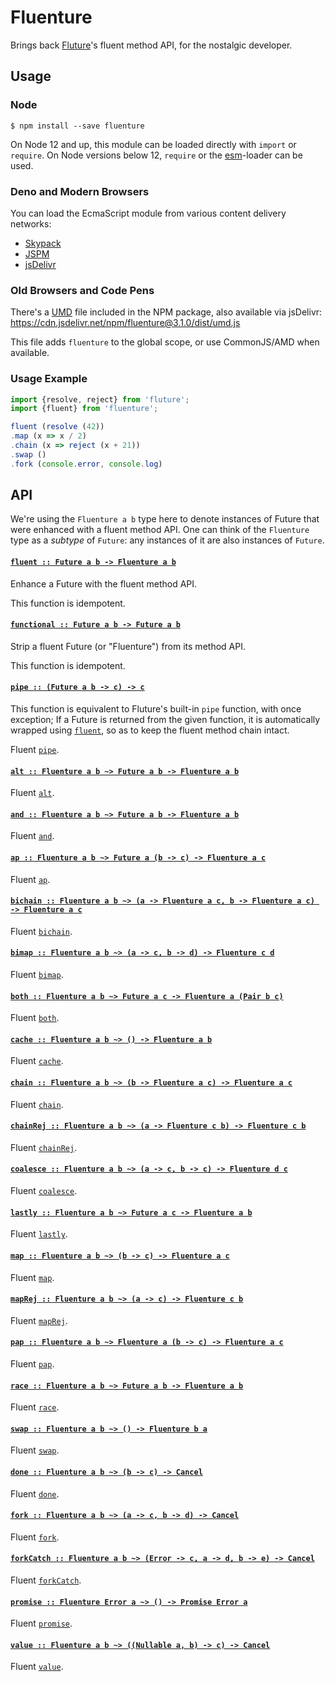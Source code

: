 # Fluenture

Brings back [Fluture][]'s fluent method API, for the nostalgic developer.

## Usage

### Node

```console
$ npm install --save fluenture
```

On Node 12 and up, this module can be loaded directly with `import` or
`require`. On Node versions below 12, `require` or the [esm][]-loader can
be used.

### Deno and Modern Browsers

You can load the EcmaScript module from various content delivery networks:

- [Skypack](https://cdn.skypack.dev/fluenture@3.1.0)
- [JSPM](https://jspm.dev/fluenture@3.1.0)
- [jsDelivr](https://cdn.jsdelivr.net/npm/fluenture@3.1.0/+esm)

### Old Browsers and Code Pens

There's a [UMD][] file included in the NPM package, also available via
jsDelivr: https://cdn.jsdelivr.net/npm/fluenture@3.1.0/dist/umd.js

This file adds `fluenture` to the global scope, or use CommonJS/AMD
when available.

### Usage Example

```js
import {resolve, reject} from 'fluture';
import {fluent} from 'fluenture';

fluent (resolve (42))
.map (x => x / 2)
.chain (x => reject (x + 21))
.swap ()
.fork (console.error, console.log)
```

## API

We're using the `Fluenture a b` type here to denote instances of Future
that were enhanced with a fluent method API. One can think of the
`Fluenture` type as a *subtype* of `Future`: any instances of it are also
instances of `Future`.

#### <a name="fluent" href="https://github.com/fluture-js/fluenture/blob/v3.1.0/index.js#L137">`fluent :: Future a b -⁠> Fluenture a b`</a>

Enhance a Future with the fluent method API.

This function is idempotent.

#### <a name="functional" href="https://github.com/fluture-js/fluenture/blob/v3.1.0/index.js#L151">`functional :: Future a b -⁠> Future a b`</a>

Strip a fluent Future (or "Fluenture") from its method API.

This function is idempotent.

#### <a name="pipe" href="https://github.com/fluture-js/fluenture/blob/v3.1.0/index.js#L176">`pipe :: (Future a b -⁠> c) -⁠> c`</a>

This function is equivalent to Fluture's built-in `pipe` function, with
once exception; If a Future is returned from the given function, it is
automatically wrapped using [`fluent`](#fluent), so as to keep the fluent
method chain intact.

Fluent [`pipe`](https://github.com/fluture-js/Fluture#pipe).

#### <a name="alt" href="https://github.com/fluture-js/fluenture/blob/v3.1.0/index.js#L190">`alt :: Fluenture a b ~> Future a b -⁠> Fluenture a b`</a>

Fluent [`alt`](https://github.com/fluture-js/Fluture#alt).

#### <a name="and" href="https://github.com/fluture-js/fluenture/blob/v3.1.0/index.js#L196">`and :: Fluenture a b ~> Future a b -⁠> Fluenture a b`</a>

Fluent [`and`](https://github.com/fluture-js/Fluture#and).

#### <a name="ap" href="https://github.com/fluture-js/fluenture/blob/v3.1.0/index.js#L201">`ap :: Fluenture a b ~> Future a (b -⁠> c) -⁠> Fluenture a c`</a>

Fluent [`ap`](https://github.com/fluture-js/Fluture#ap).

#### <a name="bichain" href="https://github.com/fluture-js/fluenture/blob/v3.1.0/index.js#L207">`bichain :: Fluenture a b ~> (a -⁠> Fluenture a c, b -⁠> Fluenture a c) -⁠> Fluenture a c`</a>

Fluent [`bichain`](https://github.com/fluture-js/Fluture#bichain).

#### <a name="bimap" href="https://github.com/fluture-js/fluenture/blob/v3.1.0/index.js#L212">`bimap :: Fluenture a b ~> (a -⁠> c, b -⁠> d) -⁠> Fluenture c d`</a>

Fluent [`bimap`](https://github.com/fluture-js/Fluture#bimap).

#### <a name="both" href="https://github.com/fluture-js/fluenture/blob/v3.1.0/index.js#L218">`both :: Fluenture a b ~> Future a c -⁠> Fluenture a (Pair b c)`</a>

Fluent [`both`](https://github.com/fluture-js/Fluture#both).

#### <a name="cache" href="https://github.com/fluture-js/fluenture/blob/v3.1.0/index.js#L223">`cache :: Fluenture a b ~> () -⁠> Fluenture a b`</a>

Fluent [`cache`](https://github.com/fluture-js/Fluture#cache).

#### <a name="chain" href="https://github.com/fluture-js/fluenture/blob/v3.1.0/index.js#L228">`chain :: Fluenture a b ~> (b -⁠> Fluenture a c) -⁠> Fluenture a c`</a>

Fluent [`chain`](https://github.com/fluture-js/Fluture#chain).

#### <a name="chainRej" href="https://github.com/fluture-js/fluenture/blob/v3.1.0/index.js#L234">`chainRej :: Fluenture a b ~> (a -⁠> Fluenture c b) -⁠> Fluenture c b`</a>

Fluent [`chainRej`](https://github.com/fluture-js/Fluture#chainRej).

#### <a name="coalesce" href="https://github.com/fluture-js/fluenture/blob/v3.1.0/index.js#L239">`coalesce :: Fluenture a b ~> (a -⁠> c, b -⁠> c) -⁠> Fluenture d c`</a>

Fluent [`coalesce`](https://github.com/fluture-js/Fluture#coalesce).

#### <a name="lastly" href="https://github.com/fluture-js/fluenture/blob/v3.1.0/index.js#L244">`lastly :: Fluenture a b ~> Future a c -⁠> Fluenture a b`</a>

Fluent [`lastly`](https://github.com/fluture-js/Fluture#lastly).

#### <a name="map" href="https://github.com/fluture-js/fluenture/blob/v3.1.0/index.js#L249">`map :: Fluenture a b ~> (b -⁠> c) -⁠> Fluenture a c`</a>

Fluent [`map`](https://github.com/fluture-js/Fluture#map).

#### <a name="mapRej" href="https://github.com/fluture-js/fluenture/blob/v3.1.0/index.js#L255">`mapRej :: Fluenture a b ~> (a -⁠> c) -⁠> Fluenture c b`</a>

Fluent [`mapRej`](https://github.com/fluture-js/Fluture#mapRej).

#### <a name="pap" href="https://github.com/fluture-js/fluenture/blob/v3.1.0/index.js#L260">`pap :: Fluenture a b ~> Fluenture a (b -⁠> c) -⁠> Fluenture a c`</a>

Fluent [`pap`](https://github.com/fluture-js/Fluture/#pap).

#### <a name="race" href="https://github.com/fluture-js/fluenture/blob/v3.1.0/index.js#L265">`race :: Fluenture a b ~> Future a b -⁠> Fluenture a b`</a>

Fluent [`race`](https://github.com/fluture-js/Fluture#race).

#### <a name="swap" href="https://github.com/fluture-js/fluenture/blob/v3.1.0/index.js#L270">`swap :: Fluenture a b ~> () -⁠> Fluenture b a`</a>

Fluent [`swap`](https://github.com/fluture-js/Fluture#swap).

#### <a name="done" href="https://github.com/fluture-js/fluenture/blob/v3.1.0/index.js#L275">`done :: Fluenture a b ~> (b -⁠> c) -⁠> Cancel`</a>

Fluent [`done`](https://github.com/fluture-js/Fluture#done).

#### <a name="fork" href="https://github.com/fluture-js/fluenture/blob/v3.1.0/index.js#L280">`fork :: Fluenture a b ~> (a -⁠> c, b -⁠> d) -⁠> Cancel`</a>

Fluent [`fork`](https://github.com/fluture-js/Fluture#fork).

#### <a name="forkCatch" href="https://github.com/fluture-js/fluenture/blob/v3.1.0/index.js#L285">`forkCatch :: Fluenture a b ~> (Error -⁠> c, a -⁠> d, b -⁠> e) -⁠> Cancel`</a>

Fluent [`forkCatch`](https://github.com/fluture-js/Fluture#forkCatch).

#### <a name="promise" href="https://github.com/fluture-js/fluenture/blob/v3.1.0/index.js#L290">`promise :: Fluenture Error a ~> () -⁠> Promise Error a`</a>

Fluent [`promise`](https://github.com/fluture-js/Fluture#promise).

#### <a name="value" href="https://github.com/fluture-js/fluenture/blob/v3.1.0/index.js#L295">`value :: Fluenture a b ~> ((Nullable a, b) -⁠> c) -⁠> Cancel`</a>

Fluent [`value`](https://github.com/fluture-js/Fluture#value).

[Fluture]: https://github.com/fluture-js/Fluture
[esm]: https://github.com/standard-things/esm
[UMD]: https://github.com/umdjs/umd
